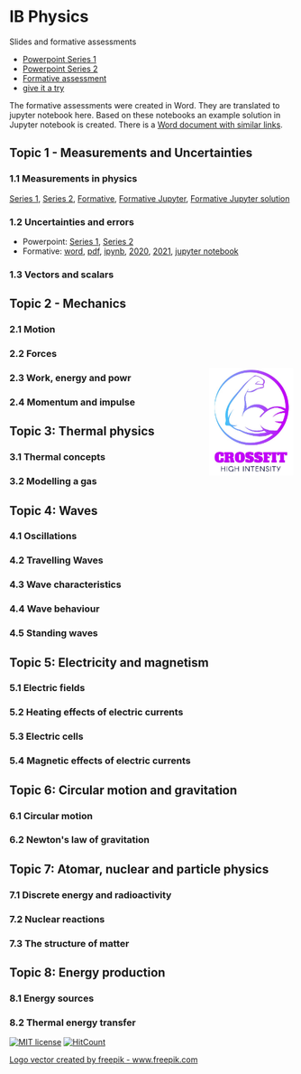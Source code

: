 # IB Physics

Slides and formative assessments

- [Powerpoint Series 1](https://drive.google.com/open?id=18wEXWMASSTrLhjrVwzVrZImc5bLa42V6)
- [Powerpoint Series 2](https://drive.google.com/open?id=1Zi6j8ECYUrJOPDpvYzfvb6Sy_bLPpxW8)
- [Formative assessment](https://drive.google.com/open?id=1rWc4Xtn_aqcqBzV5mtkMf3cUWCNbINXm)
- [give it a try](https://drive.google.com/open?id=1ckPyYUWHaQMIKd2j1sD8RgCBWXl3zFwZ)

The formative assessments were created in Word. They are translated to jupyter notebook here. Based on these notebooks an example solution in Jupyter notebook is created. There is a [Word document with similar links](https://drive.google.com/file/d/1tINJtPGmdBGhy6ZH608g_bMzFcfzFqH9/view?usp=sharing).

## Topic 1 - Measurements and Uncertainties
### 1.1 Measurements in physics

[Series 1](), [Series 2](), [Formative](), [Formative Jupyter](), [Formative Jupyter solution]()

### 1.2 Uncertainties and errors

- Powerpoint: [Series 1](), [Series 2]()
- Formative: [word](), [pdf](), [ipynb](), [2020](), [2021](), [jupyter notebook]()

### 1.3 Vectors and scalars

## Topic 2 - Mechanics
### 2.1 Motion

### 2.2 Forces
<img src="pic/force.jpg" width="150px" align="right">

### 2.3 Work, energy and powr

### 2.4 Momentum and impulse

## Topic 3: Thermal physics
### 3.1 Thermal concepts

### 3.2 Modelling a gas

## Topic 4: Waves
### 4.1 Oscillations

### 4.2 Travelling Waves

### 4.3 Wave characteristics

### 4.4 Wave behaviour

### 4.5 Standing waves

## Topic 5: Electricity and magnetism
### 5.1 Electric fields

### 5.2 Heating effects of electric currents

### 5.3 Electric cells

### 5.4 Magnetic effects of electric currents

## Topic 6: Circular motion and gravitation
### 6.1 Circular motion

### 6.2 Newton's law of gravitation

## Topic 7: Atomar, nuclear and particle physics
### 7.1 Discrete energy and radioactivity

### 7.2 Nuclear reactions

### 7.3 The structure of matter

## Topic 8: Energy production
### 8.1 Energy sources

### 8.2 Thermal energy transfer

[![MIT license](https://img.shields.io/github/license/kreier/physics?color=brightgreen)](http://opensource.org/licenses/MIT)
[![HitCount](http://hits.dwyl.io/kreier/physics.svg)](http://hits.dwyl.io/kreier/physics)

<a href="https://www.freepik.com/free-photos-vectors/logo">Logo vector created by freepik - www.freepik.com</a>
